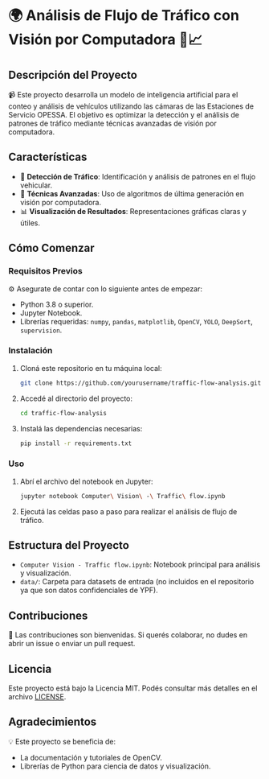 
# 🌍 Análisis de Flujo de Tráfico con Visión por Computadora 🚗📈

## Descripción del Proyecto

📹 Este proyecto desarrolla un modelo de inteligencia artificial para el conteo y análisis de vehículos utilizando las cámaras de las Estaciones de Servicio OPESSA. El objetivo es optimizar la detección y el análisis de patrones de tráfico mediante técnicas avanzadas de visión por computadora.

## Características

- 🚦 **Detección de Tráfico**: Identificación y análisis de patrones en el flujo vehicular.
- 🧠 **Técnicas Avanzadas**: Uso de algoritmos de última generación en visión por computadora.
- 📊 **Visualización de Resultados**: Representaciones gráficas claras y útiles.

## Cómo Comenzar

### Requisitos Previos

⚙️ Asegurate de contar con lo siguiente antes de empezar:

- Python 3.8 o superior.
- Jupyter Notebook.
- Librerías requeridas: `numpy`, `pandas`, `matplotlib`, `OpenCV`, `YOLO`, `DeepSort`, `supervision`.

### Instalación

1. Cloná este repositorio en tu máquina local:
   ```bash
   git clone https://github.com/yourusername/traffic-flow-analysis.git
   ```
2. Accedé al directorio del proyecto:
   ```bash
   cd traffic-flow-analysis
   ```
3. Instalá las dependencias necesarias:
   ```bash
   pip install -r requirements.txt
   ```

### Uso

1. Abrí el archivo del notebook en Jupyter:
   ```bash
   jupyter notebook Computer\ Vision\ -\ Traffic\ flow.ipynb
   ```
2. Ejecutá las celdas paso a paso para realizar el análisis de flujo de tráfico.

## Estructura del Proyecto

- `Computer Vision - Traffic flow.ipynb`: Notebook principal para análisis y visualización.
- `data/`: Carpeta para datasets de entrada (no incluidos en el repositorio ya que son datos confidenciales de YPF).

## Contribuciones

🙌 Las contribuciones son bienvenidas. Si querés colaborar, no dudes en abrir un issue o enviar un pull request.

## Licencia

Este proyecto está bajo la Licencia MIT. Podés consultar más detalles en el archivo [LICENSE](LICENSE).

## Agradecimientos

💡 Este proyecto se beneficia de:
- La documentación y tutoriales de OpenCV.
- Librerías de Python para ciencia de datos y visualización.
